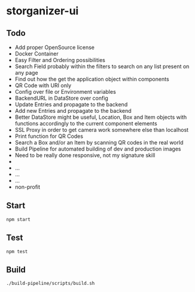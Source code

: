 # storganizer-ui

## Todo
- Add proper OpenSource license
- Docker Container
- Easy Filter and Ordering possibilities
- Search Field probably within the filters to search on any list present on any page
- Find out how the get the application object within components
- QR Code with URI only
- Config over file or Environment variables
- BackendURL in DataStore over config
- Update Entries and propagate to the backend
- Add new Entries and propagate to the backend
- Better DataStore might be useful, Location, Box and Item objects with functions accordingly to the current component elements
- SSL Proxy in order to get camera work somewhere else than localhost
- Print function for QR Codes
- Search a Box and/or an Item by scanning QR codes in the real world
- Build Pipeline for automated building of dev and production images
- Need to be really done responsive, not my signature skill
- 
- ...
- ...
- ...
- non-profit

## Start

```
npm start
```

## Test

```
npm test
```

## Build

```
./build-pipeline/scripts/build.sh
```

